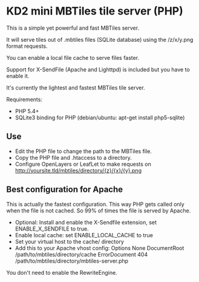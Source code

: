 # KD2 mini MBTiles tile server (PHP)

This is a simple yet powerful and fast MBTiles server.

It will serve tiles out of .mbtiles files (SQLite database) using the /z/x/y.png format requests.

You can enable a local file cache to serve files faster.

Support for X-SendFile (Apache and Lighttpd) is included but you have to enable it.

It's currently the lightest and fastest MBTiles tile server.

Requirements:
* PHP 5.4+
* SQLite3 binding for PHP (debian/ubuntu: apt-get install php5-sqlite)

## Use

* Edit the PHP file to change the path to the MBTiles file.
* Copy the PHP file and .htaccess to a directory.
* Configure OpenLayers or LeafLet to make requests on http://yoursite.tld/mbtiles/directory/{z}/{x}/{y}.png

## Best configuration for Apache

This is actually the fastest configuration.
This way PHP gets called only when the file is not cached.
So 99% of times the file is served by Apache.

* Optional: Install and enable the X-Sendfile extension, set ENABLE_X_SENDFILE to true.
* Enable local cache: set ENABLE_LOCAL_CACHE to true
* Set your virtual host to the cache/ directory
* Add this to your Apache vhost config:
    Options None
    DocumentRoot /path/to/mbtiles/directory/cache
    ErrorDocument 404 /path/to/mbtiles/directory/mbtiles-server.php

You don't need to enable the RewriteEngine.
